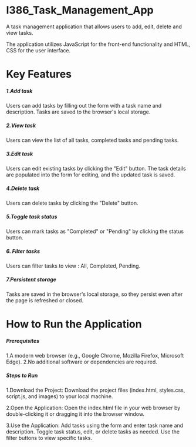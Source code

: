 # I386_Task_Management_App
A task management application that allows users to add, edit, delete and view tasks.

The application utilizes JavaScript for the front-end functionality and HTML, CSS for the user interface.

# Key Features
##### 1.Add task
Users can add tasks by filling out the form with a task name and description.
Tasks are saved to the browser's local storage.
##### 2.View task
Users can view the list of all tasks, completed tasks and pending tasks.
##### 3.Edit task
Users can edit existing tasks by clicking the "Edit" button. 
The task details are populated into the form for editing, and the updated task is saved.
##### 4.Delete task
Users can delete tasks by clicking the "Delete" button.
##### 5.Toggle task status
Users can mark tasks as "Completed" or "Pending" by clicking the status button.
##### 6. Filter tasks
Users can filter tasks to view : All, Completed, Pending.
##### 7.Persistent storage
Tasks are saved in the browser's local storage, so they persist even after the page is refreshed or closed.

# How to Run the Application
##### Prerequisites
1.A modern web browser (e.g., Google Chrome, Mozilla Firefox, Microsoft Edge).
2.No additional software or dependencies are required.

##### Steps to Run
1.Download the Project:
Download the project files (index.html, styles.css, script.js, and images) to your local machine.

2.Open the Application:
Open the index.html file in your web browser by double-clicking it or dragging it into the browser window.

3.Use the Application:
Add tasks using the form and enter task name and description.
Toggle task status, edit, or delete tasks as needed.
Use the filter buttons to view specific tasks.
